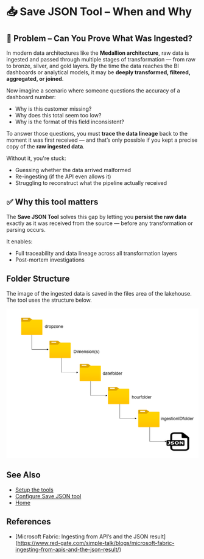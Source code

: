 # 📥 Save JSON Tool – When and Why

## 🧩 Problem – Can You Prove What Was Ingested?

In modern data architectures like the **Medallion architecture**, raw data is ingested and passed through multiple stages of transformation — from raw to bronze, silver, and gold layers. By the time the data reaches the BI dashboards or analytical models, it may be **deeply transformed, filtered, aggregated, or joined**.

Now imagine a scenario where someone questions the accuracy of a dashboard number:
- Why is this customer missing?
- Why does this total seem too low?
- Why is the format of this field inconsistent?

To answer those questions, you must **trace the data lineage** back to the moment it was first received — and that’s only possible if you kept a precise copy of the **raw ingested data**.

Without it, you're stuck:
- Guessing whether the data arrived malformed
- Re-ingesting (if the API even allows it)
- Struggling to reconstruct what the pipeline actually received

## ✅ Why this tool matters

The **Save JSON Tool** solves this gap by letting you **persist the raw data** exactly as it was received from the source — before any transformation or parsing occurs.

It enables:
- Full traceability and data lineage across all transformation layers
- Post-mortem investigations

## Folder Structure

The image of the ingested data is saved in the files area of the lakehouse. The tool uses the structure below.

![architecture](images/savejson.png)

## See Also

- [Setup the tools](/Documentation/Production/docs/Setup)
- [Configure Save JSON tool](/Documentation/Production/docs/How-to-Set-Up-Tool-docs/Save-JSON-tool)
- [Home](/Documentation/Production/README)

## References

- [Microsoft Fabric: Ingesting from API’s and the JSON result] (https://www.red-gate.com/simple-talk/blogs/microsoft-fabric-ingesting-from-apis-and-the-json-result/)